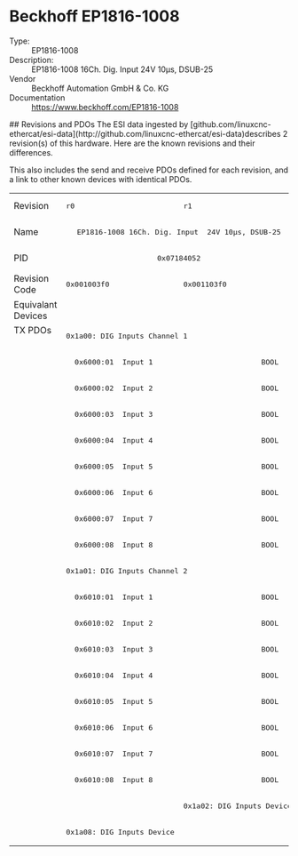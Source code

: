 #  Beckhoff EP1816-1008

<dl>
  <dt>Type:</dt><dd>EP1816-1008</dd>
  <dt>Description:</dt><dd>EP1816-1008 16Ch. Dig. Input  24V 10µs, DSUB-25</dd>
  <dt>Vendor</dt><dd>Beckhoff Automation GmbH & Co. KG</dd>
  <dt>Documentation</dt><dd><a href="https://www.beckhoff.com/EP1816-1008">https://www.beckhoff.com/EP1816-1008</a></dd>
</dl>
## Revisions and PDOs
The ESI data ingested by [github.com/linuxcnc-ethercat/esi-data](http://github.com/linuxcnc-ethercat/esi-data)describes 2 revision(s) of this hardware.  Here are the known revisions and their differences.

This also includes the send and receive PDOs defined for each revision, and a link to other known devices with identical PDOs.

<table>
<tr >
<td class="first">Revision</td>
<td ><pre>r0</pre></td>
<td ><pre>r1</pre></td>
</tr>
<tr >
<td class="first">Name</td>
<td  colspan=2 align="center"><pre>EP1816-1008 16Ch. Dig. Input  24V 10µs, DSUB-25</pre></td>
</tr>
<tr >
<td class="first">PID</td>
<td  colspan=2 align="center"><pre>0x07184052</pre></td>
</tr>
<tr >
<td class="first">Revision Code</td>
<td ><pre>0x001003f0</pre></td>
<td ><pre>0x001103f0</pre></td>
</tr>
<tr >
<td class="first">Equivalant Devices</td>
<td  colspan=2 align="center"></td>
</tr>
<tr class="txpdo pdosection">
<td class="first" rowspan=20 valign=top>TX PDOs</td>
<td colspan=2 align="left"><pre>0x1a00: DIG Inputs Channel 1</pre></td>
<td></td>
</tr>
<tr class="txpdo">
<td  colspan=2 align="left"><pre>  0x6000:01  Input 1                         BOOL</pre></td>
</tr>
<tr class="txpdo">
<td  colspan=2 align="left"><pre>  0x6000:02  Input 2                         BOOL</pre></td>
</tr>
<tr class="txpdo">
<td  colspan=2 align="left"><pre>  0x6000:03  Input 3                         BOOL</pre></td>
</tr>
<tr class="txpdo">
<td  colspan=2 align="left"><pre>  0x6000:04  Input 4                         BOOL</pre></td>
</tr>
<tr class="txpdo">
<td  colspan=2 align="left"><pre>  0x6000:05  Input 5                         BOOL</pre></td>
</tr>
<tr class="txpdo">
<td  colspan=2 align="left"><pre>  0x6000:06  Input 6                         BOOL</pre></td>
</tr>
<tr class="txpdo">
<td  colspan=2 align="left"><pre>  0x6000:07  Input 7                         BOOL</pre></td>
</tr>
<tr class="txpdo">
<td  colspan=2 align="left"><pre>  0x6000:08  Input 8                         BOOL</pre></td>
</tr>
<tr class="txpdo pdosection">
<td  colspan=2 align="left"><pre>0x1a01: DIG Inputs Channel 2</pre></td>
</tr>
<tr class="txpdo">
<td  colspan=2 align="left"><pre>  0x6010:01  Input 1                         BOOL</pre></td>
</tr>
<tr class="txpdo">
<td  colspan=2 align="left"><pre>  0x6010:02  Input 2                         BOOL</pre></td>
</tr>
<tr class="txpdo">
<td  colspan=2 align="left"><pre>  0x6010:03  Input 3                         BOOL</pre></td>
</tr>
<tr class="txpdo">
<td  colspan=2 align="left"><pre>  0x6010:04  Input 4                         BOOL</pre></td>
</tr>
<tr class="txpdo">
<td  colspan=2 align="left"><pre>  0x6010:05  Input 5                         BOOL</pre></td>
</tr>
<tr class="txpdo">
<td  colspan=2 align="left"><pre>  0x6010:06  Input 6                         BOOL</pre></td>
</tr>
<tr class="txpdo">
<td  colspan=2 align="left"><pre>  0x6010:07  Input 7                         BOOL</pre></td>
</tr>
<tr class="txpdo">
<td  colspan=2 align="left"><pre>  0x6010:08  Input 8                         BOOL</pre></td>
</tr>
<tr class="txpdo pdosection">
<td ></td>
<td ><pre>0x1a02: DIG Inputs Device</pre></td>
</tr>
<tr class="txpdo pdosection">
<td ><pre>0x1a08: DIG Inputs Device</pre></td>
<td ></td>
</tr>
</table>
